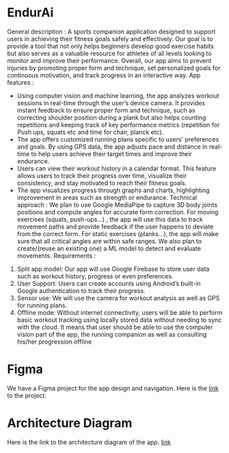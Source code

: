 # EndurAi
General description :
A sports companion application designed to support users in achieving their fitness goals
safely and effectively. Our goal is to provide a tool that not only helps beginners develop
good exercise habits but also serves as a valuable resource for athletes of all levels looking
to monitor and improve their performance. Overall, our app aims to prevent injuries by
promoting proper form and technique, set personalized goals for continuous motivation, and
track progress in an interactive way.
App features :
- Using computer vision and machine learning, the app analyzes workout sessions in
real-time through the user’s device camera. It provides instant feedback to ensure
proper form and technique, such as correcting shoulder position during a plank but
also helps counting repetitions and keeping track of key performance metrics
(repetition for Push ups, squats etc and time for chair, planck etc).
- The app offers customized running plans specific to users’ preferences and goals. By
using GPS data, the app adjusts pace and distance in real-time to help users achieve
their target times and improve their endurance.
- Users can view their workout history in a calendar format. This feature allows users
to track their progress over time, visualize their consistency, and stay motivated to
reach their fitness goals.
- The app visualizes progress through graphs and charts, highlighting improvement in
areas such as strength or endurance.
Technical approach :
We plan to use Google MediaPipe to capture 3D body joints positions and compute angles
for accurate form correction. For moving exercises (squats, push-ups…) , the app will use
this data to track movement paths and provide feedback if the user happens to deviate from
the correct form. For static exercises (planks…), the app will make sure that all critical
angles are within safe ranges. We also plan to create/(reuse an existing one) a ML model to
detect and evaluate movements.
Requirements :
1. Split app model: Our app will use Google Firebase to store user data such as
workout history, progress or even preferences.
2. User Support: Users can create accounts using Android’s built-in Google
authentication to track their progress.
3. Sensor use: We will use the camera for workout analysis as well as GPS for running
plans.
4. Offline mode: Without internet connectivity, users will be able to perform basic
workout tracking using locally stored data without needing to sync with the cloud. It
means that user should be able to use the computer vision part of the app, the
running companion as well as consulting his/her progression offline

# Figma 
We have a Figma project for the app design and navigation. Here is the [link](https://www.figma.com/design/rZgylXKE9PmQgKigHpzMtr/Sport-Companion?node-id=0-1&m=dev&t=RZbHJEZFt2Uhlm2P-1) to the project.

# Architecture Diagram
Here is the link to the architecture diagram of the app. [link](https://github.com/EndurAi/EndurAi/wiki/Architecture-Diagram)
